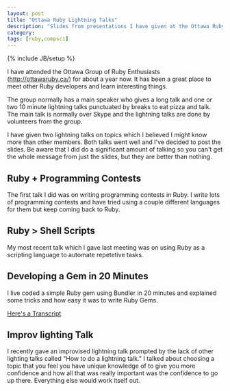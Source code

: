 ```yaml
---
layout: post
title: "Ottawa Ruby Lightning Talks"
description: "Slides from presentations I have given at the Ottawa Ruby Group."
category:
tags: [ruby,compsci]
---
```

{% include JB/setup %}

I have attended the Ottawa Group of Ruby Enthusiasts (<http://ottawaruby.ca/>) for
about a year now. It has been a great place to meet other Ruby developers and
learn interesting things.

The group normally has a main speaker who gives a long talk and one or two 10 minute
lightning talks punctuated by breaks to eat pizza and talk. The main talk is
normally over Skype and the lightning talks are done by volunteers from the group.

I have given two lightning talks on topics which I believed I might know more
than other members. Both talks went well and I've decided to post the slides.
Be aware that I did do a significant amount of talking so you can't get the
whole message from just the slides, but they are better than nothing.

## Ruby + Programming Contests

The first talk I did was on writing programming contests in Ruby. I write lots
of programming contests and have tried using a couple different languages for
them but keep coming back to Ruby.

<script async="1" class="speakerdeck-embed" data-id="e41bf2e052d60130a4381231380e9e6b" data-ratio="1.33333333333333" src="//speakerdeck.com/assets/embed.js">
</script>

## Ruby > Shell Scripts

My most recent talk which I gave last meeting was on using Ruby as a scripting
language to automate repetetive tasks.

<script async="1" class="speakerdeck-embed" data-id="926bb4f052d60130870722000a1c41cd" data-ratio="1.33333333333333" src="//speakerdeck.com/assets/embed.js">
</script>

## Developing a Gem in 20 Minutes

I live coded a simple Ruby gem using Bundler in 20 minutes and explained
some tricks and how easy it was to write Ruby Gems.

[Here's a Transcript](https://gist.github.com/trishume/5d1ea89862e031a48434)

## Improv lighting Talk

I recently gave an improvised lightning talk prompted by the lack of other
lighting talks called "How to do a lightning talk." I talked about choosing a
topic that you feel you have unique knowledge of to give you more confidence and
how all that was really important was the confidence to go up there. Everything
else would work itself out.
